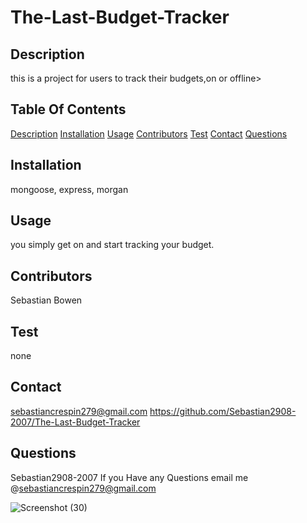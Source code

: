 # The-Last-Budget-Tracker

## Description
this is a project for users to track their budgets,on or offline>

## Table Of Contents
[Description](#description)
[Installation](#installation)
 [Usage](#usage)
 [Contributors](#contributors)
 [Test](#test)
 [Contact](#contact)
 [Questions](#questions)

## Installation
mongoose, express, morgan

## Usage
you simply get on and start tracking your budget.

## Contributors
Sebastian Bowen

## Test 
none

## Contact
sebastiancrespin279@gmail.com
https://github.com/Sebastian2908-2007/The-Last-Budget-Tracker

## Questions
Sebastian2908-2007
If you Have any Questions email me @sebastiancrespin279@gmail.com

![Screenshot (30)](https://user-images.githubusercontent.com/77297220/123009155-72797c80-d379-11eb-9701-64dc1d792789.png)

